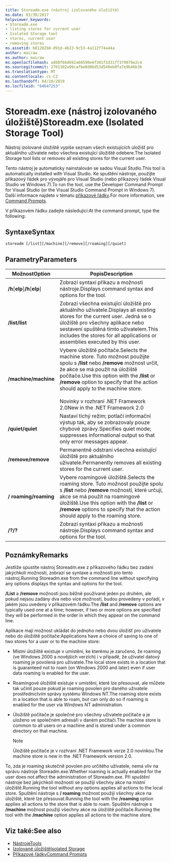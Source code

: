 ```yaml
---
title: Storeadm.exe (nástroj izolovaného úložiště)
ms.date: 03/30/2017
helpviewer_keywords:
- Storeadm.exe
- listing stores for current user
- Isolated Storage tool
- stores, current user
- removing stores
ms.assetid: b81202b8-d91d-4b23-9c53-4a112f74a44a
author: mairaw
ms.author: mairaw
ms.openlocfilehash: a4b0f66d692a60590e4f301f1d31ff379078e2c4
ms.sourcegitcommit: 2701302a99cafbe0d86d53d540eb0fa7e9b46b36
ms.translationtype: MT
ms.contentlocale: cs-CZ
ms.lasthandoff: 04/28/2019
ms.locfileid: "64647253"
---
```

# <a name="storeadmexe-isolated-storage-tool"></a><span data-ttu-id="51dde-102">Storeadm.exe (nástroj izolovaného úložiště)</span><span class="sxs-lookup"><span data-stu-id="51dde-102">Storeadm.exe (Isolated Storage Tool)</span></span>
<span data-ttu-id="51dde-103">Nástroj izolované úložiště vypíše seznam všech existujících úložišť pro aktuálního uživatele nebo všechna existující úložiště odebere.</span><span class="sxs-lookup"><span data-stu-id="51dde-103">The Isolated Storage tool lists or removes all existing stores for the current user.</span></span>  
  
 <span data-ttu-id="51dde-104">Tento nástroj je automaticky nainstalován se sadou Visual Studio.</span><span class="sxs-lookup"><span data-stu-id="51dde-104">This tool is automatically installed with Visual Studio.</span></span> <span data-ttu-id="51dde-105">Ke spuštění nástroje, použijte příkazový řádek pro vývojáře pro Visual Studio (nebo příkazový řádek Visual Studio ve Windows 7).</span><span class="sxs-lookup"><span data-stu-id="51dde-105">To run the tool, use the Developer Command Prompt for Visual Studio (or the Visual Studio Command Prompt in Windows 7).</span></span> <span data-ttu-id="51dde-106">Další informace najdete v tématu [příkazové řádky](../../../docs/framework/tools/developer-command-prompt-for-vs.md).</span><span class="sxs-lookup"><span data-stu-id="51dde-106">For more information, see [Command Prompts](../../../docs/framework/tools/developer-command-prompt-for-vs.md).</span></span>  
  
 <span data-ttu-id="51dde-107">V příkazovém řádku zadejte následující:</span><span class="sxs-lookup"><span data-stu-id="51dde-107">At the command prompt, type the following:</span></span>  
  
## <a name="syntax"></a><span data-ttu-id="51dde-108">Syntaxe</span><span class="sxs-lookup"><span data-stu-id="51dde-108">Syntax</span></span>  
  
```  
storeadm [/list][/machine][/remove][/roaming][/quiet]  
```  
  
## <a name="parameters"></a><span data-ttu-id="51dde-109">Parametry</span><span class="sxs-lookup"><span data-stu-id="51dde-109">Parameters</span></span>  
  
|<span data-ttu-id="51dde-110">Možnost</span><span class="sxs-lookup"><span data-stu-id="51dde-110">Option</span></span>|<span data-ttu-id="51dde-111">Popis</span><span class="sxs-lookup"><span data-stu-id="51dde-111">Description</span></span>|  
|------------|-----------------|  
|<span data-ttu-id="51dde-112">**/h**[**elp**]</span><span class="sxs-lookup"><span data-stu-id="51dde-112">**/h**[**elp**]</span></span>|<span data-ttu-id="51dde-113">Zobrazí syntaxi příkazu a možnosti nástroje.</span><span class="sxs-lookup"><span data-stu-id="51dde-113">Displays command syntax and options for the tool.</span></span>|  
|<span data-ttu-id="51dde-114">**/list**</span><span class="sxs-lookup"><span data-stu-id="51dde-114">**/list**</span></span>|<span data-ttu-id="51dde-115">Zobrazí všechna existující úložiště pro aktuálního uživatele.</span><span class="sxs-lookup"><span data-stu-id="51dde-115">Displays all existing stores for the current user.</span></span> <span data-ttu-id="51dde-116">Jedná se o úložiště pro všechny aplikace nebo sestavení spuštěná tímto uživatelem.</span><span class="sxs-lookup"><span data-stu-id="51dde-116">This includes the stores for all applications or assemblies executed by this user.</span></span>|  
|<span data-ttu-id="51dde-117">**/machine**</span><span class="sxs-lookup"><span data-stu-id="51dde-117">**/machine**</span></span>|<span data-ttu-id="51dde-118">Vybere úložiště počítače.</span><span class="sxs-lookup"><span data-stu-id="51dde-118">Selects the machine store.</span></span> <span data-ttu-id="51dde-119">Tuto možnost použijte spolu s **/list** nebo **/remove** možnost určit, že akce se má použít na úložiště počítače.</span><span class="sxs-lookup"><span data-stu-id="51dde-119">Use this option with the **/list** or **/remove** option to specify that the action should apply to the machine store.</span></span><br /><br /> <span data-ttu-id="51dde-120">Novinky v rozhraní .NET Framework 2.0</span><span class="sxs-lookup"><span data-stu-id="51dde-120">New in the .NET Framework 2.0</span></span>|  
|<span data-ttu-id="51dde-121">**/quiet**</span><span class="sxs-lookup"><span data-stu-id="51dde-121">**/quiet**</span></span>|<span data-ttu-id="51dde-122">Nastaví tichý režim; potlačí informační výstup tak, aby se zobrazovaly pouze chybové zprávy.</span><span class="sxs-lookup"><span data-stu-id="51dde-122">Specifies quiet mode; suppresses informational output so that only error messages appear.</span></span>|  
|<span data-ttu-id="51dde-123">**/remove**</span><span class="sxs-lookup"><span data-stu-id="51dde-123">**/remove**</span></span>|<span data-ttu-id="51dde-124">Permanentně odstraní všechna existující úložiště pro aktuálního uživatele.</span><span class="sxs-lookup"><span data-stu-id="51dde-124">Permanently removes all existing stores for the current user.</span></span>|  
|<span data-ttu-id="51dde-125">**/ roaming**</span><span class="sxs-lookup"><span data-stu-id="51dde-125">**/roaming**</span></span>|<span data-ttu-id="51dde-126">Vybere roamingové úložiště.</span><span class="sxs-lookup"><span data-stu-id="51dde-126">Selects the roaming store.</span></span> <span data-ttu-id="51dde-127">Tuto možnost použijte spolu s **/list** nebo **/remove** možností, které určují, akce se má použít na roamingové úložiště.</span><span class="sxs-lookup"><span data-stu-id="51dde-127">Use this option with the **/list** or **/remove** options to specify that the action should apply to the roaming store.</span></span>|  
|<span data-ttu-id="51dde-128">**/?**</span><span class="sxs-lookup"><span data-stu-id="51dde-128">**/?**</span></span>|<span data-ttu-id="51dde-129">Zobrazí syntaxi příkazu a možnosti nástroje.</span><span class="sxs-lookup"><span data-stu-id="51dde-129">Displays command syntax and options for the tool.</span></span>|  
  
## <a name="remarks"></a><span data-ttu-id="51dde-130">Poznámky</span><span class="sxs-lookup"><span data-stu-id="51dde-130">Remarks</span></span>  
 <span data-ttu-id="51dde-131">Jestliže spustíte nástroj Storeadm.exe z příkazového řádku bez zadání jakýchkoli možností, zobrazí se syntaxe a možnosti pro tento nástroj.</span><span class="sxs-lookup"><span data-stu-id="51dde-131">Running Storeadm.exe from the command line without specifying any options displays the syntax and options for the tool.</span></span>  
  
 <span data-ttu-id="51dde-132">**/List** a **/remove** možnosti jsou běžně používané jeden po druhém, ale pokud nejsou zadány dva nebo více možností, budou provedeny v pořadí, v jakém jsou uvedeny v příkazovém řádku.</span><span class="sxs-lookup"><span data-stu-id="51dde-132">The **/list** and **/remove** options are typically used one at a time; however, if two or more options are specified they will be performed in the order in which they appear on the command line.</span></span>  
  
 <span data-ttu-id="51dde-133">Aplikace mají možnost ukládat do jednoho nebo dvou úložišť pro uživatele nebo do úložiště počítače:</span><span class="sxs-lookup"><span data-stu-id="51dde-133">Applications have a choice of saving to one of two stores for a user or to the machine store:</span></span>  
  
- <span data-ttu-id="51dde-134">Místní úložiště existuje v umístění, ke kterému je zaručeno, že roaming (ve Windows 2000 a novějších verzích) i v případě, že uživatel datový roaming je povolená pro uživatele.</span><span class="sxs-lookup"><span data-stu-id="51dde-134">The local store exists in a location that is guaranteed not to roam (on Windows 2000 and later) even if user data roaming is enabled for the user.</span></span>  
  
- <span data-ttu-id="51dde-135">Roamingové úložiště existuje v umístění, které lze přesouvat, ale můžete tak učinit pouze pokud je roaming povolen pro daného uživatele prostřednictvím správy systému Windows NT.</span><span class="sxs-lookup"><span data-stu-id="51dde-135">The roaming store exists in a location that is able to roam, but can only do so if roaming is enabled for the user via Windows NT administration.</span></span>  
  
- <span data-ttu-id="51dde-136">Úložiště počítače je společné pro všechny uživatele počítače a je uloženo ve společném adresáři v daném počítači.</span><span class="sxs-lookup"><span data-stu-id="51dde-136">The machine store is common to all users on a machine and is stored under a common directory on that machine.</span></span>  
  
    > [!NOTE]
    >  <span data-ttu-id="51dde-137">Úložiště počítače je v rozhraní .NET Framework verze 2.0 novinkou.</span><span class="sxs-lookup"><span data-stu-id="51dde-137">The machine store is new in the .NET Framework version 2.0.</span></span>  
  
 <span data-ttu-id="51dde-138">To, zda je roaming skutečně povolen pro určitého uživatele, nemá vliv na správu nástroje Storeadm.exe.</span><span class="sxs-lookup"><span data-stu-id="51dde-138">Whether roaming is actually enabled for the user does not affect the administration of Storeadm.exe.</span></span> <span data-ttu-id="51dde-139">Při spuštění nástroje bez jakýchkoli možností se použijí všechny akce na místní úložiště.</span><span class="sxs-lookup"><span data-stu-id="51dde-139">Running the tool without any options applies all actions to the local store.</span></span> <span data-ttu-id="51dde-140">Spuštění nástroje s **/ roaming** možnost použijí všechny akce na úložiště, které lze přesouvat.</span><span class="sxs-lookup"><span data-stu-id="51dde-140">Running the tool with the **/roaming** option applies all actions to the store that is able to roam.</span></span> <span data-ttu-id="51dde-141">Spuštění nástroje s **/machine** možnost použijí všechny akce na úložiště počítače.</span><span class="sxs-lookup"><span data-stu-id="51dde-141">Running the tool with the **/machine** option applies all actions to the machine store.</span></span>  
  
## <a name="see-also"></a><span data-ttu-id="51dde-142">Viz také:</span><span class="sxs-lookup"><span data-stu-id="51dde-142">See also</span></span>

- [<span data-ttu-id="51dde-143">Nástroje</span><span class="sxs-lookup"><span data-stu-id="51dde-143">Tools</span></span>](../../../docs/framework/tools/index.md)
- [<span data-ttu-id="51dde-144">Izolované úložiště</span><span class="sxs-lookup"><span data-stu-id="51dde-144">Isolated Storage</span></span>](../../../docs/standard/io/isolated-storage.md)
- [<span data-ttu-id="51dde-145">Příkazové řádky</span><span class="sxs-lookup"><span data-stu-id="51dde-145">Command Prompts</span></span>](../../../docs/framework/tools/developer-command-prompt-for-vs.md)
